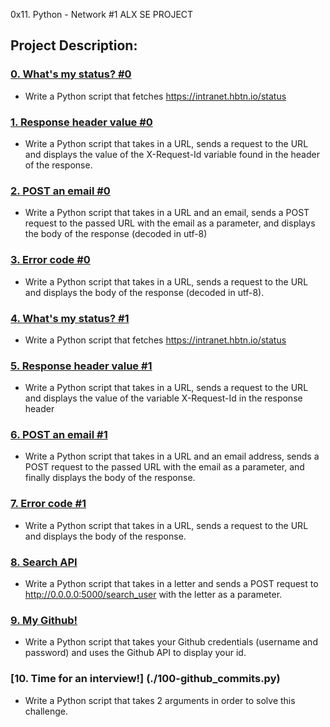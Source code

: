 0x11. Python - Network #1 ALX SE PROJECT
## Project Description:
### [0. What's my status? #0](./0-hbtn_status.py)
* Write a Python script that fetches https://intranet.hbtn.io/status

### [1. Response header value #0](./1-hbtn_header.py)
* Write a Python script that takes in a URL, sends a request to the URL and displays the value of the X-Request-Id variable found in the header of the response.

### [2. POST an email #0](./2-post_email.py)
* Write a Python script that takes in a URL and an email, sends a POST request to the passed URL with the email as a parameter, and displays the body of the response (decoded in utf-8)

### [3. Error code #0](./3-error_code.py)
* Write a Python script that takes in a URL, sends a request to the URL and displays the body of the response (decoded in utf-8).

### [4. What's my status? #1](./4-hbtn_status.py)
* Write a Python script that fetches https://intranet.hbtn.io/status

### [5. Response header value #1](./5-hbtn_header.py)
* Write a Python script that takes in a URL, sends a request to the URL and displays the value of the variable X-Request-Id in the response header

### [6. POST an email #1](./6-post_email.py)
* Write a Python script that takes in a URL and an email address, sends a POST request to the passed URL with the email as a parameter, and finally displays the body of the response.

### [7. Error code #1](./7-error_code.py)
* Write a Python script that takes in a URL, sends a request to the URL and displays the body of the response.

### [8. Search API](./8-json_api.py)
* Write a Python script that takes in a letter and sends a POST request to http://0.0.0.0:5000/search_user with the letter as a parameter.

### [9. My Github!](./10-my_github.py)
* Write a Python script that takes your Github credentials (username and password) and uses the Github API to display your id.

### [10. Time for an interview!] (./100-github_commits.py)
* Write a Python script that takes 2 arguments in order to solve this challenge.
